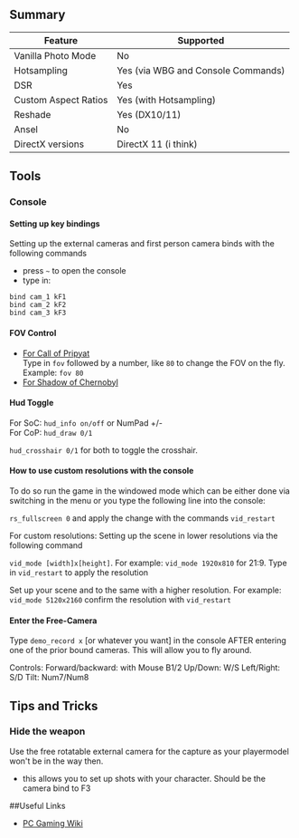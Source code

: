 <!--![S.T.A.L.K.E.R - Call of Pripyat](Images\game_header.png "Shot by Author"){.shadowed}-->

## Summary

Feature | Supported
--|--
Vanilla Photo Mode | No
Hotsampling | Yes (via WBG and Console Commands)
DSR | Yes
Custom Aspect Ratios | Yes (with Hotsampling)
Reshade | Yes (DX10/11)
Ansel | No
DirectX versions | DirectX 11 (i think)
 
## Tools

### Console

#### Setting up key bindings
Setting up the external cameras and first person camera binds with the following commands

* press `~` to open the console
* type in: 
```
bind cam_1 kF1
bind cam_2 kF2
bind cam_3 kF3
```

#### FOV Control

* [For Call of Pripyat](http://www.moddb.com/mods/console-controlled-fov)  
Type in `fov` followed by a number, like `80` to change the FOV on the fly. Example: `fov 80`
* [For Shadow of Chernobyl](https://community.pcgamingwiki.com/files/file/503-stalker-shadow-of-chernobyl-unofficial-patch-10008/)

#### Hud Toggle

For SoC: `hud_info on/off` or NumPad +/-  
For CoP: `hud_draw 0/1`  

`hud_crosshair 0/1` for both to toggle the crosshair.

#### How to use custom resolutions with the console

To do so run the game in the windowed mode which can be either done via switching in the menu or you type the following line into the console:

`rs_fullscreen 0` and apply the change with the commands `vid_restart`

For custom resolutions:
Setting up the scene in lower resolutions via the following command

`vid_mode [width]x[height]`. For example: `vid_mode 1920x810` for 21:9.
Type in `vid_restart` to apply the resolution

Set up your scene and to the same with a higher resolution. 
For example: `vid_mode 5120x2160`
confirm the resolution with `vid_restart`

#### Enter the Free-Camera

Type `demo_record x` [or whatever you want] in the console AFTER entering one of the prior bound cameras.
This will allow you to fly around.

Controls:
Forward/backward: with Mouse B1/2
Up/Down: W/S
Left/Right: S/D
Tilt: Num7/Num8

## Tips and Tricks

### Hide the weapon

Use the free rotatable external camera for the capture as your playermodel won't be in the way then.
+ this allows you to set up shots with your character.
Should be the camera bind to F3

##Useful Links

* [PC Gaming Wiki](https://pcgamingwiki.com/wiki/S.T.A.L.K.E.R.:_Call_of_Pripyat)